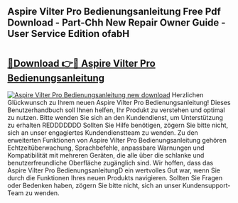 ## Aspire Vilter Pro Bedienungsanleitung Free Pdf Download - Part-Chh New Repair Owner Guide - User Service Edition ofabH

# <h2><a href="http://df0wvci.blite.top/?on=Aspire+Vilter+Pro+Bedienungsanleitung">🔗Download 👉🔴 Aspire Vilter Pro Bedienungsanleitung</a></h2>

[![Aspire Vilter Pro Bedienungsanleitung new download](https://i.imgur.com/lujVjoI.png)](http://df0wvci.blite.top/?on=Aspire+Vilter+Pro+Bedienungsanleitung)
Herzlichen Glückwunsch zu Ihrem neuen Aspire Vilter Pro Bedienungsanleitung! Dieses Benutzerhandbuch soll Ihnen helfen, Ihr Produkt zu verstehen und optimal zu nutzen. Bitte wenden Sie sich an den Kundendienst, um Unterstützung zu erhalten REDDDDDDD Sollten Sie Hilfe benötigen, zögern Sie bitte nicht, sich an unser engagiertes Kundendienstteam zu wenden. Zu den erweiterten Funktionen von Aspire Vilter Pro Bedienungsanleitung gehören Echtzeitüberwachung, Sprachbefehle, anpassbare Warnungen und Kompatibilität mit mehreren Geräten, die alle über die schlanke und benutzerfreundliche Oberfläche zugänglich sind. Wir hoffen, dass das Aspire Vilter Pro BedienungsanleitungD ein wertvolles Gut war, wenn Sie durch die Funktionen Ihres neuen Produkts navigieren. Sollten Sie Fragen oder Bedenken haben, zögern Sie bitte nicht, sich an unser Kundensupport-Team zu wenden.
